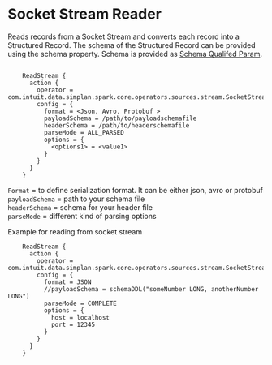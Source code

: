 # Socket Stream Reader

Reads records from a Socket Stream and converts each record into a Structured Record. The schema of the Structured Record can be provided using the schema property. Schema is provided as [Schema Qualifed Param](../../../../qualified_param/schema_qualified_param.md).

```hocon

    ReadStream {
      action {
        operator = com.intuit.data.simplan.spark.core.operators.sources.stream.SocketStreamingSource
        config = {
          format = <Json, Avro, Protobuf >
          payloadSchema = /path/to/payloadschemafile
          headerSchema = /path/to/headerschemafile
          parseMode = ALL_PARSED
          options = {
            <options1> = <value1>
          }
        }
      }
    }

```

`Format` = to define serialization format. It can be either json, avro or protobuf  
`payloadSchema` = path to your schema file  
`headerSchema` = schema for your header file  
`parseMode` =  different kind of parsing options

Example for reading from socket stream

```hocon
    ReadStream {
      action {
        operator = com.intuit.data.simplan.spark.core.operators.sources.stream.SocketStreamingSource
        config = {
          format = JSON
          //payloadSchema = schemaDDL("someNumber LONG, anotherNumber LONG")
          parseMode = COMPLETE
          options = {
            host = localhost
            port = 12345
          }
        }
      }
    }
```